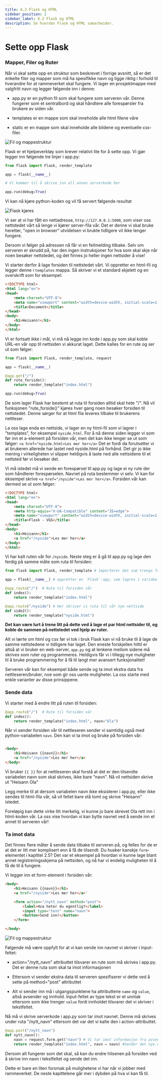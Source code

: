 ```yaml
---
title: 6.2 Flask og HTML
sidebar_position: 2
sidebar_label: 6.2 Flask og HTML
description: Se hvordan Flask og HTML samarbeider.
---
```


# Sette opp Flask

### Mapper, Filer og Ruter

Når vi skal sette opp en struktur som beskrevet i forrige avsnitt, så er det enkelte filer og mapper som må ha spesifikke navn og ligge riktig i forhold til hverandre for at rammeverket skal fungere. Vi lager en prosjektmappe med valgfritt navn og legger følgende inn i denne:

- app.py er en python fil som skal fungere som serveren vår. Denne fungerer som et sentralbord og skal håndtere alle forespørsler fra brukere av siden vår.

- templates er en mappe som skal inneholde alle html filene våre

- static er en mappe som skal inneholde alle bildene og eventuelle css-filer.


![Fil og mappestruktur](./bilder/struktur.png)

Flask er et hjelpeverktøy som krever relativt lite for å sette opp. Vi gjør legger inn følgende tre linjer i app.py:

```python
from flask import Flask, render_template

app = flask(__name__)

# Vi kommer til å skrive inn all annen serverkode her

app.run(debug=True)

```

Vi kan nå kjøre python-koden og vil få servert følgende resultat

![Flask kjøres](./bilder/flask_server.png)

Vi ser at vi har fått en nettadresse, `http://127.0.0.1:5000`, som viser oss nettstedet vårt så lenge vi kjører server-fila vår. Det er denne vi skal bruke heretter, "open in browser" utvidelsen vi brukte tidligere vil ikke lenger fungere. 

Dersom vi følger på adressen nå får vi en feilmelding tilbake. Selv om serveren er skrudd på, har den ingen instruksjoner for hva som skal skje når noen besøker nettstedet, og det finnes jo heller ingen nettsider å vise!

Vi starter derfor å lage forsiden til nettstedet vårt. Vi oppretter en html-fil og legger denne i `templates` mappa. Så skriver vi et standard skjelett og en overskrift som for eksempel:

```html
<!DOCTYPE html>
<html lang="en">
<head>
    <meta charset="UTF-8">
    <meta name="viewport" content="width=device-width, initial-scale=1.0">
    <title>Document</title>
</head>
<body>
    <h1>Heisann!</h1>
</body>
</html>
```

Vi er fortsatt ikke i mål, vi må nå legge inn kode i app.py som skal koble URL-en vår opp til nettsiden vi akkurat laget. Dette kalles for en rute og ser ut som følger:

```python
from flask import Flask, render_template, request

app = flask(__name__)

@app.get("/")
def rute_forside():
    return render_template("index.html")

app.run(debug=True)
```

De som lager Flask har bestemt at ruta til forsiden alltid skal hete "/". Nå vil funksjonen "rute_forside()" kjøres hver gang noen besøker forsiden til nettstedet. Denne sørger for at  html fila leveres tilbake til brukerens nettleser.

La oss lage enda en nettside, vi lager en ny html-fil som vi lagrer i "templates", for eksempel `nyside.html`. For å nå denne siden legger vi som før inn et a-element på forsiden vår, men det kan ikke lenger se ut som følger: `<a href="nyside.html>Les mer her</a>` Det er fordi da forutsetter vi at brukeren allerede har lastet ned nyside.html på forhånd. Det gir jo ikke mening i virkeligheten vi slipper heldigvis å laste ned alle nettsidene til et nettsted før vi besøker det.

Vi må istedet må vi sende en forespørsel til app.py og lage ei ny rute der som håndterer forespørselen. Navnet på ruta bestemmer vi selv. Vi kan for eksempel skrive `<a href="/nyside">Les mer her</a>`. Forsiden vår kan dermed se ut som følger:

````html
<!DOCTYPE html>
<html lang="en">
<head>
    <meta charset="UTF-8">
    <meta http-equiv="X-UA-Compatible" content="IE=edge">
    <meta name="viewport" content="width=device-width, initial-scale=1.0">
    <title>Flask - VGS</title>
</head>
<body>
    <h1>Heisann</h1>
    <a href="/nyside">Les mer her</a>
</body>
</html>
````

Vi har kalt ruten vår for `/nyside`. Neste steg er å gå til app.py og lage den ferdig på samme måte som ruta til forsiden:



```python
from flask import Flask, render_template # importerer det som trengs fra Flask-biblioteket

app = Flask(__name__) # oppretter en `Flask`-app, som lagres i variabelen `app`

@app.route("/")  # Rute til forsiden vår
def index(): 
    return render_template("index.html") 

@app.route("/nyside") # Her skriver vi ruta til vår nye nettside
def side2():
    return render_template("nyside.html")
```

**Det kan være lurt å trene litt på dette ved å lage et par html nettsider til, og koble de sammen på nettstedet ved hjelp av ruter.**

Alt vi lærte om html og css før vi tok i bruk Flask kan vi nå bruke til å lage de samme nettstedene vi tidligere har laget. Den eneste forskjellen hittil er altså at vi bruker en web-server, `app.py` og at lenkene mellom sidene må skrives som ruter og programmeres. Heldigvis får vi i tillegg nye muligheter til å bruke programmering for å få til langt mer avansert funksjonalitet! 

Serveren vår kan for eksempel både sende og ta imot ekstra data fra nettleseren/bruker, noe som gir oss uante muligheter. La oss starte med enkle varianter av disse prinsippene.

### Sende data

Vi starter med å endre litt på ruten til forsiden:

```python
@app.route("/")  # Rute til forsiden vår
def index(): 
    return render_template("index.html", navn="Ola") 
```
Når vi sender forsiden vår til nettleseren sender vi samtidig også med python-variabelen `navn`. Den kan vi ta imot og bruke på forsiden vår:

```html

<body>
    <h1>Heisann {{navn}}</h1>
    <a href="/nyside">Les mer her</a>
</body>
```

Vi bruker `{{ }}` for at nettleseren skal forstå at det er den tilsendte variabelen navn som skal skrives, ikke bare "navn". Nå vil nettsiden skrive ut "Heisann Ola"

Legg merke til at dersom variabelen navn ikke eksisterer i app.py, eller ikke sendes til html-fila vår, så vil feltet bare stå tomt og skrive "Heisann" istedet.

 Foreløpig kan dette virke litt  merkelig, vi kunne jo bare skrevet Ola rett inn i html-koden vår. La oss vise hvordan vi kan bytte navnet ved å sende inn et annet til serveren vår!

 ### Ta imot data

Det finnes flere måter å sende data tilbake til serveren på, og felles for de er at det er litt mer komplisert enn å få de tilsendt. Du husker kanskje `form`-elementet i kapittel 2.5? Det var et eksempel på hvordan vi kunne lage blant annet registreringsskjema på nettsiden, og nå har vi endelig muligheten til å få de til å fungere.

Vi legger inn et form-element i forsiden vår:

```html
<body>
    <h1>Heisann {{navn}}</h1>
    <a href="/nyside">Les mer her</a>¨

    <form action="/nytt_navn" method="post">
        <label>Hva heter du egentlig?</label>
        <input type="text" name="navn">
        <button>Send inn!</button>
    </form>

</body>
```

![Fil og mappestruktur](./bilder/form.png)

Følgende må være oppfylt for at vi kan sende inn navnet vi skriver i input-feltet:

- action="/nytt_navn" attributtet tilsvarer en rute som må skrives i app.py. Det er denne ruta som skal ta imot informasjonen

- Ettersom vi sender ekstra data til serveren spesifiserer vi dette ved å sette på method="post" attributtet

- Alt vi sender inn må i utgangspunktene ha attributtene `name` og `value`, altså avsender og innhold. Input-feltet av type tekst er et unntak ettersom som ikke trenger `value` fordi innholdet tilsvarer det vi skriver i tekstfeltet.

Nå må vi skrive serverkode i app.py som tar imot navnet. Denne må skrives under ruta "/nytt_navn" ettersom det var det vi kalte den i action-attributtet.

```python
@app.post("/nytt_navn")
def nytt_navn():
    navn = request.form.get("navn") # Vi tar imot informasjon fra avsender og lagrer innholdet
    return render_template("index.html", navn = navn) #Sender det nye navnet tilbake til forsiden.

```
Dersom alt fungerer som det skal, så kan du endre hilsenen på forsiden ved å skrive inn navn i tekstfeltet og sende det inn.

Dette er bare en liten forsmak på mulighetene vi har når vi jobber med rammeverket. De neste kapittelene går mer i dybden på hva vi kan få til.

